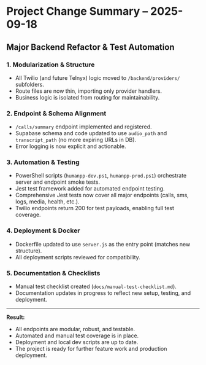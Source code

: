 # Project Change Summary – 2025-09-18

## Major Backend Refactor & Test Automation

### 1. Modularization & Structure
- All Twilio (and future Telnyx) logic moved to `/backend/providers/` subfolders.
- Route files are now thin, importing only provider handlers.
- Business logic is isolated from routing for maintainability.

### 2. Endpoint & Schema Alignment
- `/calls/summary` endpoint implemented and registered.
- Supabase schema and code updated to use `audio_path` and `transcript_path` (no more expiring URLs in DB).
- Error logging is now explicit and actionable.

### 3. Automation & Testing
- PowerShell scripts (`humanpp-dev.ps1`, `humanpp-prod.ps1`) orchestrate server and endpoint smoke tests.
- Jest test framework added for automated endpoint testing.
- Comprehensive Jest tests now cover all major endpoints (calls, sms, logs, media, health, etc.).
- Twilio endpoints return 200 for test payloads, enabling full test coverage.

### 4. Deployment & Docker
- Dockerfile updated to use `server.js` as the entry point (matches new structure).
- All deployment scripts reviewed for compatibility.

### 5. Documentation & Checklists
- Manual test checklist created (`docs/manual-test-checklist.md`).
- Documentation updates in progress to reflect new setup, testing, and deployment.

---

**Result:**
- All endpoints are modular, robust, and testable.
- Automated and manual test coverage is in place.
- Deployment and local dev scripts are up to date.
- The project is ready for further feature work and production deployment.
